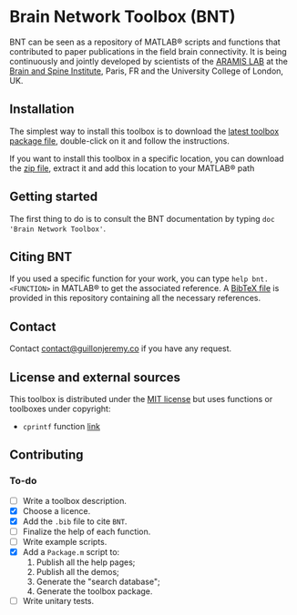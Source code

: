 # Brain Network Toolbox (BNT)

BNT can be seen as a repository of MATLAB&#174; scripts and functions that contributed to paper publications in the field brain connectivity. It is being continuously and jointly developed by scientists of the [ARAMIS LAB](http://www.aramislab.fr) at the [Brain and Spine Institute](https://icm-institute.org), Paris, FR and the University College of London, UK.

## Installation

The simplest way to install this toolbox is to download the [latest toolbox package file](https://github.com/brain-network/bnt/releases), double-click on it and follow the instructions.

If you want to install this toolbox in a specific location, you can download the [zip file](), extract it and add this location to your MATLAB&#174; path 

## Getting started

The first thing to do is to consult the BNT documentation by typing `doc 'Brain Network Toolbox'`.

## Citing BNT

If you used a specific function for your work, you can type `help bnt.<FUNCTION>` in MATLAB&#174; to get the associated reference.
A [BibTeX file](bnt.bib) is provided in this repository containing all the necessary references.

## Contact

Contact [contact@guillonjeremy.co](mailto:contact@guillonjeremy.co?Subject=%5BBNT%5D%20Request) if you have any request.

## License and external sources

This toolbox is distributed under the [MIT license](LICENSE.md) but uses functions or toolboxes under copyright:

- `cprintf` function [link](https://fr.mathworks.com/matlabcentral/fileexchange/24093-cprintf-display-formatted-colored-text-in-the-command-window)

## Contributing

### To-do

- [ ] Write a toolbox description.
- [x] Choose a licence.
- [x] Add the `.bib` file to cite `BNT`.
- [ ] Finalize the help of each function.
- [ ] Write example scripts.
- [x] Add a `Package.m` script to:
    1. Publish all the help pages;
    2. Publish all the demos;
    3. Generate the "search database";
    3. Generate the toolbox package.
- [ ] Write unitary tests.
